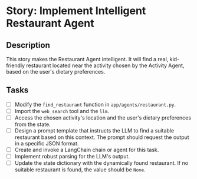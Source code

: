 # Story: Implement Intelligent Restaurant Agent

## Description

This story makes the Restaurant Agent intelligent. It will find a real, kid-friendly restaurant located near the activity chosen by the Activity Agent, based on the user's dietary preferences.

## Tasks

- [ ] Modify the `find_restaurant` function in `app/agents/restaurant.py`.
- [ ] Import the `web_search` tool and the `llm`.
- [ ] Access the chosen activity's location and the user's dietary preferences from the state.
- [ ] Design a prompt template that instructs the LLM to find a suitable restaurant based on this context. The prompt should request the output in a specific JSON format.
- [ ] Create and invoke a LangChain chain or agent for this task.
- [ ] Implement robust parsing for the LLM's output.
- [ ] Update the state dictionary with the dynamically found restaurant. If no suitable restaurant is found, the value should be `None`.
